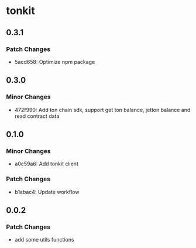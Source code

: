 # tonkit

## 0.3.1

### Patch Changes

- 5acd658: Optimize npm package

## 0.3.0

### Minor Changes

- 472f990: Add ton chain sdk, support get ton balance, jetton balance and read contract data

## 0.1.0

### Minor Changes

- a0c59a6: Add tonkit client

### Patch Changes

- b1abac4: Update workflow

## 0.0.2

### Patch Changes

- add some utils functions
